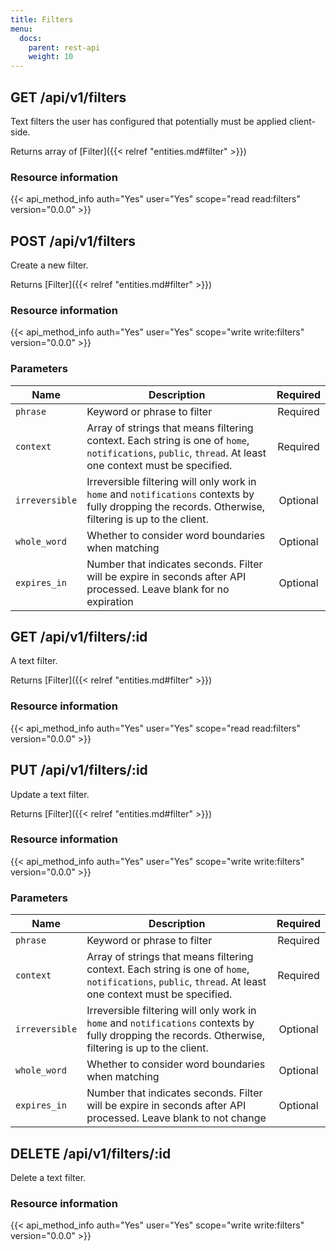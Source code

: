 ```yaml
---
title: Filters
menu:
  docs:
    parent: rest-api
    weight: 10
---
```


## GET /api/v1/filters

Text filters the user has configured that potentially must be applied client-side.

Returns array of [Filter]({{< relref "entities.md#filter" >}})

### Resource information

{{< api_method_info auth="Yes" user="Yes" scope="read read:filters" version="0.0.0" >}}

## POST /api/v1/filters

Create a new filter.

Returns [Filter]({{< relref "entities.md#filter" >}})

### Resource information

{{< api_method_info auth="Yes" user="Yes" scope="write write:filters" version="0.0.0" >}}

### Parameters

|Name|Description|Required|
|----|-----------|:------:|
| `phrase` | Keyword or phrase to filter | Required |
| `context` | Array of strings that means filtering context. Each string is one of `home`, `notifications`, `public`, `thread`. At least one context must be specified. | Required |
| `irreversible` | Irreversible filtering will only work in `home` and `notifications` contexts by fully dropping the records. Otherwise, filtering is up to the client. | Optional |
| `whole_word` | Whether to consider word boundaries when matching | Optional |
| `expires_in` | Number that indicates seconds. Filter will be expire in seconds after API processed. Leave blank for no expiration | Optional |

## GET /api/v1/filters/:id

A text filter.

Returns [Filter]({{< relref "entities.md#filter" >}})

### Resource information

{{< api_method_info auth="Yes" user="Yes" scope="read read:filters" version="0.0.0" >}}

## PUT /api/v1/filters/:id

Update a text filter.

Returns [Filter]({{< relref "entities.md#filter" >}})

### Resource information

{{< api_method_info auth="Yes" user="Yes" scope="write write:filters" version="0.0.0" >}}

### Parameters

|Name|Description|Required|
|----|-----------|:------:|
| `phrase` | Keyword or phrase to filter | Required |
| `context` | Array of strings that means filtering context. Each string is one of `home`, `notifications`, `public`, `thread`. At least one context must be specified. | Required |
| `irreversible` | Irreversible filtering will only work in `home` and `notifications` contexts by fully dropping the records. Otherwise, filtering is up to the client. | Optional |
| `whole_word` | Whether to consider word boundaries when matching | Optional |
| `expires_in` | Number that indicates seconds. Filter will be expire in seconds after API processed. Leave blank to not change | Optional |

## DELETE /api/v1/filters/:id

Delete a text filter.

### Resource information

{{< api_method_info auth="Yes" user="Yes" scope="write write:filters" version="0.0.0" >}}
